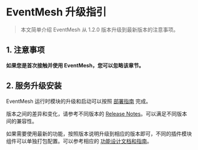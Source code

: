 # EventMesh 升级指引

> 本文简单介绍 EventMesh 从 1.2.0 版本升级到最新版本的注意事项。

## 1. 注意事项

**如果您是首次接触并使用 EventMesh，您可以忽略该章节。**

## 2. 服务升级安装

EventMesh 运行时模块的升级和启动可以按照 [部署指南](https://eventmesh.apache.org/docs/instruction/runtime) 完成。

版本之间的差异和变化，请参考不同版本的 [Release Notes](https://eventmesh.apache.org/events/release-notes)。可以满足不同版本间的兼容性。

如果需要使用最新的功能，按照版本说明升级到相应的版本即可，不同的插件模块组件可以单独打包配置。可以参考相应的 [功能设计文档和指南](https://eventmesh.apache.org/docs/design-document/)。
